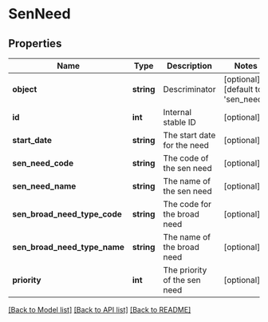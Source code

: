 # SenNeed

## Properties
Name | Type | Description | Notes
------------ | ------------- | ------------- | -------------
**object** | **string** | Descriminator | [optional] [default to 'sen_need']
**id** | **int** | Internal stable ID | [optional] 
**start_date** | **string** | The start date for the need | [optional] 
**sen_need_code** | **string** | The code of the sen need | [optional] 
**sen_need_name** | **string** | The name of the sen need | [optional] 
**sen_broad_need_type_code** | **string** | The code for the broad need | [optional] 
**sen_broad_need_type_name** | **string** | The name of the broad need | [optional] 
**priority** | **int** | The priority of the sen need | [optional] 

[[Back to Model list]](../README.md#documentation-for-models) [[Back to API list]](../README.md#documentation-for-api-endpoints) [[Back to README]](../README.md)


